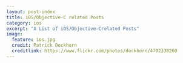 ```yaml
---
layout: post-index
title: iOS/Objective-C related Posts
category: ios
excerpt: "A List of iOS/Objective-Crelated Posts"
image:
  feature: ios.jpg
  credit: Patrick Dockhorn
  creditlink: https://www.flickr.com/photos/dockhorn/4702338260
---
```

